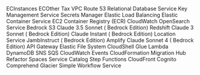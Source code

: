 ECInstances
ECOther
Tax
VPC
Route 53
Relational Database Service
Key Management Service
Secrets Manager
Elastic Load Balancing
Elastic Container Service
EC2 Container Registry (ECR)
CloudWatch
OpenSearch Service
Bedrock
S3
Claude 3.5 Sonnet ( Bedrock Edition)
Redshift
Claude 3 Sonnet ( Bedrock Edition)
Claude Instant ( Bedrock Edition)
Location Service
JambInstruct ( Bedrock Edition)
Amplify
Claude Sonnet 4 ( Bedrock Edition)
API Gateway
Elastic File System
CloudShell
Glue
Lambda
DynamoDB
SNS
SQS
CloudWatch Events
CloudFormation
Migration Hub Refactor Spaces
Service Catalog
Step Functions
CloudFront
Cognito
Comprehend
Glacier
Simple Workflow Service